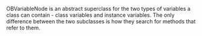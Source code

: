 OBVariableNode is an abstract superclass for the two types of variables a class can contain - class variables and instance variables. The only difference between the two subclasses is how they search for methods that refer to them.